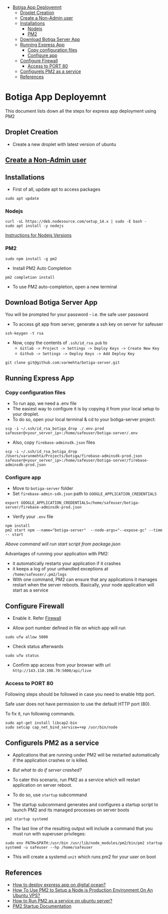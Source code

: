 - [Botiga App Deployemnt](#botiga-app-deployemnt)
  - [Droplet Creation](#droplet-creation)
  - [Create a Non-Admin user](#create-a-non-admin-user)
  - [Installations](#installations)
    - [Nodejs](#nodejs)
    - [PM2](#pm2)
  - [Download Botiga Server App](#download-botiga-server-app)
  - [Running Express App](#running-express-app)
    - [Copy configuration files](#copy-configuration-files)
    - [Configure app](#configure-app)
  - [Configure Firewall](#configure-firewall)
    - [Access to PORT 80](#access-to-port-80)
  - [Configurels PM2 as a service](#configurels-pm2-as-a-service)
  - [References](#references)

# Botiga App Deployemnt

This document lists down all the steps for express app deployment using PM2

## Droplet Creation

-   Create a new droplet with latest version of ubuntu

## [Create a Non-Admin user](Safeuser.md)

## Installations

-   First of all, update apt to access packages

```
sudo apt update
```

### Nodejs

```
curl -sL https://deb.nodesource.com/setup_14.x | sudo -E bash -
sudo apt install -y nodejs
```

[Instructions for Nodejs Versions](https://github.com/nodesource/distributions/blob/master/README.md#installation-instructions)

### PM2

```
sudo npm install -g pm2
```

-   Install PM2 Auto Completion

```
pm2 completion install
```

-   To use PM2 auto-completion, open a new terminal

## Download Botiga Server App

You will be prompted for your password - i.e. the safe user password

-   To access git app from server, generate a ssh key on server for safeuser

```
ssh-keygen -t rsa
```

-   Now, copy the contents of `.ssh/id_rsa.pub` to
    -   `Gitlab -> Project -> Settings -> Deploy Keys -> Create New Key`
    -   `Github -> Settings -> Deploy Keys -> Add Deploy Key`

```
git clone git@github.com:varmehta/botiga-server.git
```

## Running Express App

### Copy configuration files

-   To run app, we need a .env file
-   The easiest way to configure it is by copying it from your local setup to your droplet.
-   To do so, open your local terminal & cd to your botiga-server project:

```
scp -i ~/.ssh/id_rsa_botiga_drop ./.env.prod safeuser@<your_server_ip>:/home/safeuser/botiga-server/.env
```

-   Also, copy `firebase-adminsdk.json` files

```
scp -i ~/.ssh/id_rsa_botiga_drop /Users/varunmehta/Projects/botiga/firebase-adminsdk-prod.json safeuser@<your_server_ip>:/home/safeuser/botiga-server/firebase-adminsdk-prod.json
```

### Configure app

-   Move to `botiga-server` folder
-   Set `firebase-admin-sdk.json` path to `GOOGLE_APPLICATION_CREDENTIALS`

```
export GOOGLE_APPLICATION_CREDENTIALS=/home/safeuser/botiga-server/firebase-adminsdk-prod.json
```

-   Verify your `.env` file

```
npm install
pm2 start npm --name="botiga-server"  --node-args="--expose-gc" --time -- start
```

_Above command will run start script from package.json_

Advantages of running your application with PM2:

-   it automatically restarts your application if it crashes
-   it keeps a log of your unhandled exceptions at `/home/safeuser/.pm2/logs`
-   With one command, PM2 can ensure that any applications it manages restart when the server reboots. Basically, your node application will start as a service

## Configure Firewall

-   Enable it. Refer [Firewall](FirewallSetup.md)

-   Allow port number defined in file on which app will run

```
sudo ufw allow 5000
```

-   Check status afterwards

```
sudo ufw status
```

-   Confirm app access from your browser with url `http://143.110.190.70:5000/api/live`

### Access to PORT 80

Following steps should be followed in case you need to enable http port.

Safe user does not have permission to use the default HTTP port (80).

To fix it, run following commands.

```
sudo apt-get install libcap2-bin
sudo setcap cap_net_bind_service=+ep /usr/bin/node
```

## Configurels PM2 as a service

-   Applications that are running under PM2 will be restarted automatically if the application crashes or is killed.

-   _But what to do if server crashed?_

-   To cater this scenario, run PM2 as a service which will restart application on server reboot.

-   To do so, use `startup` subcommand
-   The startup subcommand generates and configures a startup script to launch PM2 and its managed processes on server boots

```
pm2 startup systemd
```

-   The last line of the resulting output will include a command that you must run with superuser privileges:

```
sudo env PATH=$PATH:/usr/bin /usr/lib/node_modules/pm2/bin/pm2 startup systemd -u safeuser --hp /home/safeuser
```

-   This will create a systemd `unit` which runs pm2 for your user on boot

## References

-   [How to deploy express app on digital ocean?](https://itnext.io/deploy-a-nodejs-and-expressjs-app-on-digital-ocean-with-nginx-and-free-ssl-edd88a5580fa)
-   [How To Use PM2 to Setup a Node.js Production Environment On An Ubuntu VPS?](https://www.digitalocean.com/community/tutorials/how-to-use-pm2-to-setup-a-node-js-production-environment-on-an-ubuntu-vps)
-   [How to Run PM2 as a service on ubuntu server?](https://www.digitalocean.com/community/tutorials/how-to-set-up-a-node-js-application-for-production-on-ubuntu-16-04)
-   [PM2 Startup Documentation](https://pm2.keymetrics.io/docs/usage/startup/)
